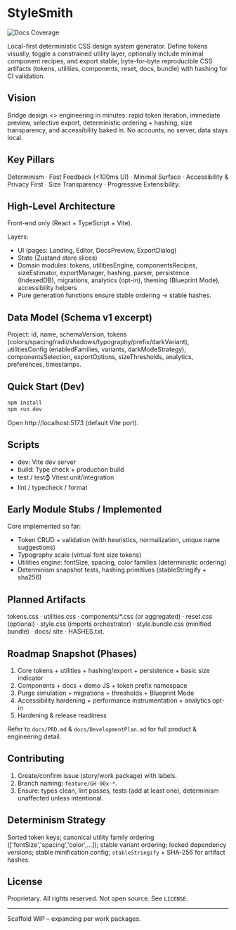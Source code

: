# StyleSmith

<!-- DOCS_COVERAGE_START -->
![Docs Coverage](https://img.shields.io/badge/docs--coverage-6%2F6%20(100%25)-brightgreen)
<!-- DOCS_COVERAGE_END -->

Local-first deterministic CSS design system generator. Define tokens visually, toggle a constrained utility layer, optionally include minimal component recipes, and export stable, byte-for-byte reproducible CSS artifacts (tokens, utilities, components, reset, docs, bundle) with hashing for CI validation.

## Vision
Bridge design <> engineering in minutes: rapid token iteration, immediate preview, selective export, deterministic ordering + hashing, size transparency, and accessibility baked in. No accounts, no server, data stays local.

## Key Pillars
Determinism · Fast Feedback (<100ms UI) · Minimal Surface · Accessibility & Privacy First · Size Transparency · Progressive Extensibility.

## High-Level Architecture
Front-end only (React + TypeScript + Vite).

Layers:
- UI (pages: Landing, Editor, DocsPreview, ExportDialog)
- State (Zustand store slices)
- Domain modules: tokens, utilitiesEngine, componentsRecipes, sizeEstimator, exportManager, hashing, parser, persistence (IndexedDB), migrations, analytics (opt-in), theming (Blueprint Mode), accessibility helpers
- Pure generation functions ensure stable ordering → stable hashes.

## Data Model (Schema v1 excerpt)
Project: id, name, schemaVersion, tokens (colors/spacing/radii/shadows/typography/prefix/darkVariant), utilitiesConfig (enabledFamilies, variants, darkModeStrategy), componentsSelection, exportOptions, sizeThresholds, analytics, preferences, timestamps.

## Quick Start (Dev)
```bash
npm install
npm run dev
```
Open http://localhost:5173 (default Vite port).

## Scripts
- dev: Vite dev server
- build: Type check + production build
- test / test:watch: Vitest unit/integration
- lint / typecheck / format

## Early Module Stubs / Implemented
Core implemented so far:
- Token CRUD + validation (with heuristics, normalization, unique name suggestions)
- Typography scale (virtual font size tokens)
- Utilities engine: fontSize, spacing, color families (deterministic ordering)
- Determinism snapshot tests, hashing primitives (stableStringify + sha256)

## Planned Artifacts
tokens.css · utilities.css · components/*.css (or aggregated) · reset.css (optional) · style.css (imports orchestrator) · style.bundle.css (minified bundle) · docs/ site · HASHES.txt.

## Roadmap Snapshot (Phases)
1. Core tokens + utilities + hashing/export + persistence + basic size indicator
2. Components + docs + demo JS + token prefix namespace
3. Purge simulation + migrations + thresholds + Blueprint Mode
4. Accessibility hardening + performance instrumentation + analytics opt-in
5. Hardening & release readiness

Refer to `docs/PRD.md` & `docs/DevelopmentPlan.md` for full product & engineering detail.

## Contributing
1. Create/confirm issue (story/work package) with labels.
2. Branch naming: `feature/GH-00x-*`.
3. Ensure: types clean, lint passes, tests (add at least one), determinism unaffected unless intentional.

## Determinism Strategy
Sorted token keys; canonical utility family ordering (['fontSize','spacing','color',...]); stable variant ordering; locked dependency versions; stable minification config; `stableStringify` + SHA-256 for artifact hashes.

## License
Proprietary. All rights reserved. Not open source. See `LICENSE`.

---
Scaffold WIP – expanding per work packages.
